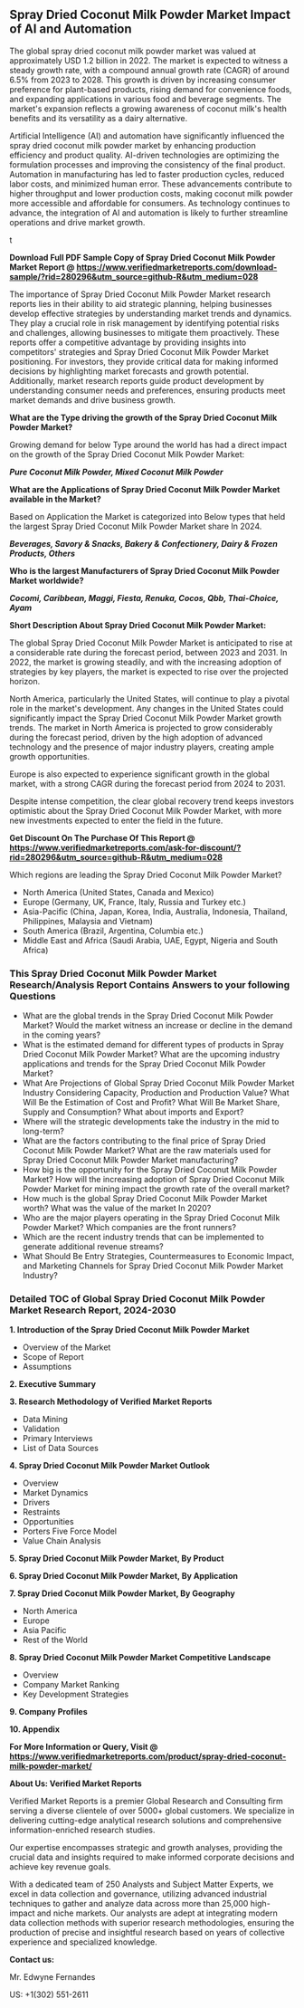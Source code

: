 <h2>Spray Dried Coconut Milk Powder Market Impact of AI and Automation</h2><p>The global spray dried coconut milk powder market was valued at approximately USD 1.2 billion in 2022. The market is expected to witness a steady growth rate, with a compound annual growth rate (CAGR) of around 6.5% from 2023 to 2028. This growth is driven by increasing consumer preference for plant-based products, rising demand for convenience foods, and expanding applications in various food and beverage segments. The market's expansion reflects a growing awareness of coconut milk's health benefits and its versatility as a dairy alternative.</p><p>Artificial Intelligence (AI) and automation have significantly influenced the spray dried coconut milk powder market by enhancing production efficiency and product quality. AI-driven technologies are optimizing the formulation processes and improving the consistency of the final product. Automation in manufacturing has led to faster production cycles, reduced labor costs, and minimized human error. These advancements contribute to higher throughput and lower production costs, making coconut milk powder more accessible and affordable for consumers. As technology continues to advance, the integration of AI and automation is likely to further streamline operations and drive market growth.</p>t</p><p id="" class=""><strong>Download Full PDF Sample Copy of Spray Dried Coconut Milk Powder Market Report @ <a href="https://www.verifiedmarketreports.com/download-sample/?rid=280296&utm_source=github-R&utm_medium=028" target="_blank">https://www.verifiedmarketreports.com/download-sample/?rid=280296&utm_source=github-R&utm_medium=028</a></strong></p><p>The importance of&nbsp;Spray Dried Coconut Milk Powder Market research reports lies in their ability to aid strategic planning, helping businesses develop effective strategies by understanding market trends and dynamics. They play a crucial role in risk management by identifying potential risks and challenges, allowing businesses to mitigate them proactively. These reports offer a competitive advantage by providing insights into competitors' strategies and Spray Dried Coconut Milk Powder Market positioning. For investors, they provide critical data for making informed decisions by highlighting market forecasts and growth potential. Additionally, market research reports guide product development by understanding consumer needs and preferences, ensuring products meet market demands and drive business growth.</p><p><strong>What are the&nbsp;Type driving the growth of the Spray Dried Coconut Milk Powder Market?</strong></p><p id="" class="">Growing demand for below Type around the world has had a direct impact on the growth of the Spray Dried Coconut Milk Powder Market:</p><em><strong>Pure Coconut Milk Powder, Mixed Coconut Milk Powder</strong></em></p><strong>What are the&nbsp;Applications&nbsp;of Spray Dried Coconut Milk Powder Market available in the Market?</strong></p><p id="" class="">Based on Application the Market is categorized into Below types that held the largest Spray Dried Coconut Milk Powder Market share In 2024.</p><em><strong>Beverages, Savory & Snacks, Bakery & Confectionery, Dairy & Frozen Products, Others</strong></em></p><strong>Who is the largest Manufacturers of Spray Dried Coconut Milk Powder Market worldwide?</strong></p><p><em><strong>Cocomi, Caribbean, Maggi, Fiesta, Renuka, Cocos, Qbb, Thai-Choice, Ayam</strong></em></p><p id="" class=""><strong>Short Description About Spray Dried Coconut Milk Powder Market:</strong></p><p>The global Spray Dried Coconut Milk Powder Market is anticipated to rise at a considerable rate during the forecast period, between 2023 and 2031. In 2022, the market is growing steadily, and with the increasing adoption of strategies by key players, the market is expected to rise over the projected horizon.</p><p>North America, particularly the United States, will continue to play a pivotal role in the market's development. Any changes in the United States could significantly impact the Spray Dried Coconut Milk Powder Market growth trends. The market in North America is projected to grow considerably during the forecast period, driven by the high adoption of advanced technology and the presence of major industry players, creating ample growth opportunities.</p><p>Europe is also expected to experience significant growth in the global market, with a strong CAGR during the forecast period from 2024 to 2031.</p><p>Despite intense competition, the clear global recovery trend keeps investors optimistic about the Spray Dried Coconut Milk Powder Market, with more new investments expected to enter the field in the future.</p><p id="" class=""><strong>Get Discount On The Purchase Of This Report @ <a href="https://www.verifiedmarketreports.com/ask-for-discount/?rid=280296&utm_source=github-R&utm_medium=028" target="_blank">https://www.verifiedmarketreports.com/ask-for-discount/?rid=280296&utm_source=github-R&utm_medium=028</a></strong></p>Which regions are leading the Spray Dried Coconut Milk Powder Market?</p><ul><li>North America (United States, Canada and Mexico)</li><li>Europe (Germany, UK, France, Italy, Russia and Turkey etc.)</li><li>Asia-Pacific (China, Japan, Korea, India, Australia, Indonesia, Thailand, Philippines, Malaysia and Vietnam)</li><li>South America (Brazil, Argentina, Columbia etc.)</li><li>Middle East and Africa (Saudi Arabia, UAE, Egypt, Nigeria and South Africa)</li></ul><h3 id="" class="">This Spray Dried Coconut Milk Powder Market Research/Analysis Report Contains Answers to your following Questions</h3><ul><li>What are the global trends in the Spray Dried Coconut Milk Powder Market? Would the market witness an increase or decline in the demand in the coming years?</li><li>What is the estimated demand for different types of products in Spray Dried Coconut Milk Powder Market? What are the upcoming industry applications and trends for the Spray Dried Coconut Milk Powder Market?</li><li>What Are Projections of Global Spray Dried Coconut Milk Powder Market Industry Considering Capacity, Production and Production Value? What Will Be the Estimation of Cost and Profit? What Will Be Market Share, Supply and Consumption? What about imports and Export?</li><li>Where will the strategic developments take the industry in the mid to long-term?</li><li>What are the factors contributing to the final price of Spray Dried Coconut Milk Powder Market? What are the raw materials used for Spray Dried Coconut Milk Powder Market manufacturing?</li><li>How big is the opportunity for the Spray Dried Coconut Milk Powder Market? How will the increasing adoption of Spray Dried Coconut Milk Powder Market for mining impact the growth rate of the overall market?</li><li>How much is the global Spray Dried Coconut Milk Powder Market worth? What was the value of the market In 2020?</li><li>Who are the major players operating in the Spray Dried Coconut Milk Powder Market? Which companies are the front runners?</li><li>Which are the recent industry trends that can be implemented to generate additional revenue streams?</li><li>What Should Be Entry Strategies, Countermeasures to Economic Impact, and Marketing Channels for Spray Dried Coconut Milk Powder Market Industry?</li></ul><h3 id="" class="">Detailed TOC of Global Spray Dried Coconut Milk Powder Market Research Report, 2024-2030</h3><p id="" class=""><strong>1. Introduction of the Spray Dried Coconut Milk Powder Market</strong></p><ul><li>Overview of the Market</li><li>Scope of Report</li><li>Assumptions</li></ul><p id="" class=""><strong>2. Executive Summary</strong></p><p id="" class=""><strong>3. Research Methodology of Verified Market Reports</strong></p><ul><li>Data Mining</li><li>Validation</li><li>Primary Interviews</li><li>List of Data Sources</li></ul><p id="" class=""><strong>4. Spray Dried Coconut Milk Powder Market Outlook</strong></p><ul><li>Overview</li><li>Market Dynamics</li><li>Drivers</li><li>Restraints</li><li>Opportunities</li><li>Porters Five Force Model</li><li>Value Chain Analysis</li></ul><p id="" class=""><strong>5. Spray Dried Coconut Milk Powder Market, By Product</strong></p><p id="" class=""><strong>6. Spray Dried Coconut Milk Powder Market, By Application</strong></p><p id="" class=""><strong>7. Spray Dried Coconut Milk Powder Market, By Geography</strong></p><ul><li>North America</li><li>Europe</li><li>Asia Pacific</li><li>Rest of the World</li></ul><p id="" class=""><strong>8. Spray Dried Coconut Milk Powder Market Competitive Landscape</strong></p><ul><li>Overview</li><li>Company Market Ranking</li><li>Key Development Strategies</li></ul><p id="" class=""><strong>9. Company Profiles</strong></p><p id="" class=""><strong>10. Appendix</strong></p><p id="" class=""><strong>For More Information or Query, Visit @ <a href="https://www.verifiedmarketreports.com/product/spray-dried-coconut-milk-powder-market/" target="_blank">https://www.verifiedmarketreports.com/product/spray-dried-coconut-milk-powder-market/</a></strong></p><p id="" class=""><strong>About Us: Verified Market Reports</strong></p><p id="" class="">Verified Market Reports is a premier Global Research and Consulting firm serving a diverse clientele of over 5000+ global customers. We specialize in delivering cutting-edge analytical research solutions and comprehensive information-enriched research studies.</p><p id="" class="">Our expertise encompasses strategic and growth analyses, providing the crucial data and insights required to make informed corporate decisions and achieve key revenue goals.</p><p id="" class="">With a dedicated team of 250 Analysts and Subject Matter Experts, we excel in data collection and governance, utilizing advanced industrial techniques to gather and analyze data across more than 25,000 high-impact and niche markets. Our analysts are adept at integrating modern data collection methods with superior research methodologies, ensuring the production of precise and insightful research based on years of collective experience and specialized knowledge.</p><p id="" class=""><strong>Contact us:</strong></p><p id="" class="">Mr. Edwyne Fernandes</p><p id="" class="">US: +1(302) 551-2611</p>